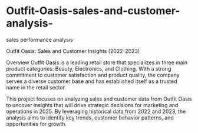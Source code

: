 # Outfit-Oasis-sales-and-customer-analysis-
sales performance analysis

Outfit Oasis: Sales and Customer Insights (2022-2023)

Overview
Outfit Oasis is a leading retail store that specializes in three main product categories: Beauty, Electronics, and Clothing. With a strong commitment to customer satisfaction and product quality, the company serves a diverse customer base and has established itself as a trusted name in the retail sector.

This project focuses on analyzing sales and customer data from Outfit Oasis to uncover insights that will drive strategic decisions for marketing and operations in 2025. By leveraging historical data from 2022 and 2023, the analysis aims to identify key trends, customer behavior patterns, and opportunities for growth.
